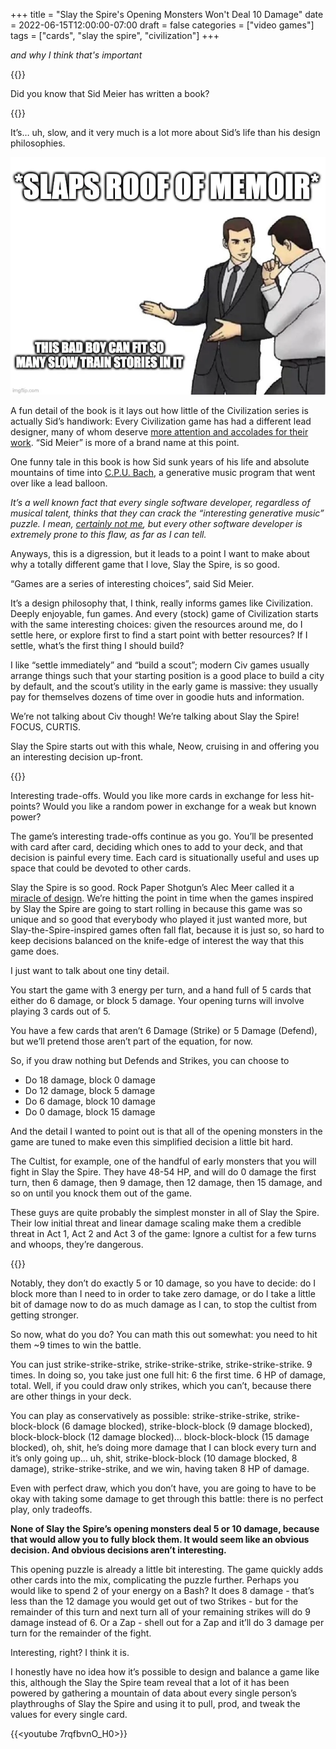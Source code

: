 +++
title = "Slay the Spire's Opening Monsters Won't Deal 10 Damage"
date = 2022-06-15T12:00:00-07:00
draft = false
categories = ["video games"]
tags = ["cards", "slay the spire", "civilization"]
+++

_and why I think that's important_

{{<imgwebp src="greetings.png">}}

<!--more-->

Did you know that Sid Meier has written a book?

{{<imgwebp src="memoir.png">}}

It’s… uh, slow, and it very much is a lot more about Sid’s life than his design philosophies.

![](./trainstories.png)

A fun detail of the book is it lays out how little of the Civilization series is actually Sid’s handiwork: Every Civilization game has had a different lead designer, many of whom deserve [more attention and accolades for their work](https://en.wikipedia.org/wiki/Brian_Reynolds_(game_designer)). “Sid Meier” is more of a brand name at this point.

One funny tale in this book is how Sid sunk years of his life and absolute mountains of time into [C.P.U. Bach](https://en.wikipedia.org/wiki/C.P.U._Bach), a generative music program that went over like a lead balloon.


_It’s a well known fact that every single software developer, regardless of musical talent, thinks that they can crack the “interesting generative music” puzzle. I mean, [certainly not me](/videos/2020/a_terrible_concert/), but every other software developer is extremely prone to this flaw, as far as I can tell._

Anyways, this is a digression, but it leads to a point I want to make about why a totally different game that I love, Slay the Spire, is so good.

“Games are a series of interesting choices”, said Sid Meier.

It’s a design philosophy that, I think, really informs games like Civilization. Deeply enjoyable, fun games. And every (stock) game of Civilization starts with the same interesting choices: given the resources around me, do I settle here, or explore first to find a start point with better resources? If I settle, what’s the first thing I should build?

I like “settle immediately” and “build a scout”; modern Civ games usually arrange things such that your starting position is a good place to build a city by default, and the scout’s utility in the early game is massive: they usually pay for themselves dozens of time over in goodie huts and information.

We’re not talking about Civ though! We’re talking about Slay the Spire! FOCUS, CURTIS.

Slay the Spire starts out with this whale, Neow, cruising in and offering you an interesting decision up-front.

{{<imgwebp src="greetings.png">}}

Interesting trade-offs. Would you like more cards in exchange for less hit-points? Would you like a random power in exchange for a weak but known power?

The game’s interesting trade-offs continue as you go. You’ll be presented with card after card, deciding which ones to add to your deck, and that decision is painful every time. Each card is situationally useful and uses up space that could be devoted to other cards.

Slay the Spire is so good. Rock Paper Shotgun’s Alec Meer called it a [miracle of design](https://www.rockpapershotgun.com/slay-the-spire-review). We’re hitting the point in time when the games inspired by Slay the Spire are going to start rolling in because this game was so unique and so good that everybody who played it just wanted more, but Slay-the-Spire-inspired games often fall flat, because it is just so, so hard to keep decisions balanced on the knife-edge of interest the way that this game does.

I just want to talk about one tiny detail.

You start the game with 3 energy per turn, and a hand full of 5 cards that either do 6 damage, or block 5 damage. Your opening turns will involve playing 3 cards out of 5.

You have a few cards that aren’t 6 Damage (Strike) or 5 Damage (Defend), but we’ll pretend those aren’t part of the equation, for now.

So, if you draw nothing but Defends and Strikes, you can choose to

* Do 18 damage, block 0 damage
* Do 12 damage, block 5 damage
* Do 6 damage, block 10 damage
* Do 0 damage, block 15 damage

And the detail I wanted to point out is that all of the opening monsters in the game are tuned to make even this simplified decision a little bit hard.

The Cultist, for example, one of the handful of early monsters that you will fight in Slay the Spire. They have 48-54 HP, and will do 0 damage the first turn, then 6 damage, then 9 damage, then 12 damage, then 15 damage, and so on until you knock them out of the game.

These guys are quite probably the simplest monster in all of Slay the Spire. Their low initial threat and linear damage scaling make them a credible threat in Act 1, Act 2 and Act 3 of the game: Ignore a cultist for a few turns and whoops, they’re dangerous.

{{<imgwebp src="cultist.png">}}

Notably, they don’t do exactly 5 or 10 damage, so you have to decide: do I block more than I need to in order to take zero damage, or do I take a little bit of damage now to do as much damage as I can, to stop the cultist from getting stronger.

So now, what do you do? You can math this out somewhat: you need to hit them ~9 times to win the battle.

You can just strike-strike-strike, strike-strike-strike, strike-strike-strike. 9 times. In doing so, you take just one full hit: 6 the first time. 6 HP of damage, total. Well, if you could draw only strikes, which you can’t, because there are other things in your deck.

You can play as conservatively as possible: strike-strike-strike, strike-block-block (6 damage blocked), strike-block-block (9 damage blocked), block-block-block (12 damage blocked)… block-block-block (15 damage blocked), oh, shit, he’s doing more damage that I can block every turn and it’s only going up… uh, shit, strike-block-block (10 damage blocked, 8 damage), strike-strike-strike, and we win, having taken 8 HP of damage.

Even with perfect draw, which you don’t have, you are going to have to be okay with taking some damage to get through this battle: there is no perfect play, only tradeoffs.

**None of Slay the Spire’s opening monsters deal 5 or 10 damage, because that would allow you to fully block them. It would seem like an obvious decision. And obvious decisions aren’t interesting.**

 This opening puzzle is already a little bit interesting. The game quickly adds other cards into the mix, complicating the puzzle further. Perhaps you would like to spend 2 of your energy on a Bash? It does 8 damage - that’s less than the 12 damage you would get out of two Strikes - but for the remainder of this turn and next turn all of your remaining strikes will do 9 damage instead of 6. Or a Zap - shell out for a Zap and it’ll do 3 damage per turn for the remainder of the fight.

Interesting, right? I think it is.

I honestly have no idea how it’s possible to design and balance a game like this, although the Slay the Spire team reveal that a lot of it has been powered by gathering a mountain of data about every single person’s playthroughs of Slay the Spire and using it to pull, prod, and tweak the values for every single card.

{{<youtube 7rqfbvnO_H0>}}